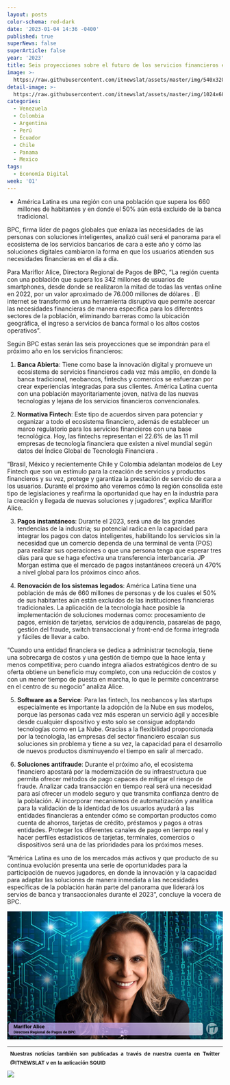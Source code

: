 ```yaml
---
layout: posts
color-schema: red-dark
date: '2023-01-04 14:36 -0400'
published: true
superNews: false
superArticle: false
year: '2023'
title: Seis proyecciones sobre el futuro de los servicios financieros en el 2023
image: >-
  https://raw.githubusercontent.com/itnewslat/assets/master/img/540x320/Mariflor-Alice-p.jpg
detail-image: >-
  https://raw.githubusercontent.com/itnewslat/assets/master/img/1024x680/Mariflor-Alice-g.jpg
categories:
  - Venezuela
  - Colombia
  - Argentina
  - Perú
  - Ecuador
  - Chile
  - Panama
  - Mexico
tags:
  - Economía Digital
week: '01'
---
```

- América Latina es una región con una población que supera los 660 millones de habitantes y en donde el 50% aún está excluido de la banca tradicional.
  
BPC, firma líder de pagos globales que enlaza las necesidades de las personas con soluciones inteligentes, analizó cuál será el panorama para el ecosistema de los servicios bancarios de cara a este año y cómo las soluciones digitales cambiaron la forma en que los usuarios atienden sus necesidades financieras en el día a día. 
 
Para Mariflor Alice, Directora Regional de Pagos de BPC, “La región cuenta con una población que supera los 342 millones de usuarios de smartphones, desde donde se realizaron la mitad de todas las ventas online en 2022, por un valor aproximado de 76.000 millones de dólares . El internet se transformó en una herramienta disruptiva que permite acercar las necesidades financieras de manera específica para los diferentes sectores de la población, eliminando barreras como la ubicación geográfica, el ingreso a servicios de banca formal o los altos costos operativos”.
 
Según BPC estas serán las seis proyecciones que se impondrán para el próximo año en los servicios financieros: 
 
1.	**Banca Abierta**: Tiene como base la innovación digital y promueve un ecosistema de servicios financieros cada vez más amplio, en donde la banca tradicional, neobancos, fintechs y comercios se esfuerzan por crear experiencias integradas para sus clientes. América Latina cuenta con una población mayoritariamente joven, nativa de las nuevas tecnologías y lejana de los servicios financieros convencionales.  

2.	**Normativa Fintech**: Este tipo de acuerdos sirven para potenciar y organizar a todo el ecosistema financiero, además de establecer un marco regulatorio para los servicios financieros con una base tecnológica. Hoy, las fintechs representan el 22.6% de las 11 mil empresas de tecnología financiera que existen a nivel mundial según datos del Índice Global de Tecnología Financiera .

  “Brasil, México y recientemente Chile y Colombia adelantan modelos de Ley Fintech que son un estímulo para la creación de servicios y productos financieros y su vez, protege y garantiza la prestación de servicio de cara a los usuarios. Durante el próximo año veremos cómo la región consolida este tipo de legislaciones y reafirma la oportunidad que hay en la industria para la creación y llegada de nuevas soluciones y jugadores”, explica Mariflor Alice.
 
3.	**Pagos instantáneos**: Durante el 2023, será una de las grandes tendencias de la industria; su potencial radica en la capacidad para integrar los pagos con datos inteligentes, habilitando los servicios sin la necesidad que un comercio dependa de una terminal de venta (POS) para realizar sus operaciones o que una persona tenga que esperar tres días para que se haga efectiva una transferencia interbancaria. JP Morgan  estima que el mercado de pagos instantáneos crecerá un 470% a nivel global para los próximos cinco años.

4.	**Renovación de los sistemas legados**: América Latina tiene una población de más de 660 millones de personas y de los cuales el 50% de sus habitantes aún están excluidos de las instituciones financieras tradicionales. La aplicación de la tecnología hace posible la implementación de soluciones modernas como: procesamiento de pagos, emisión de tarjetas, servicios de adquirencia, pasarelas de pago, gestión del fraude, switch transaccional y front-end de forma integrada y fáciles de llevar a cabo.

  “Cuando una entidad financiera se dedica a administrar tecnología, tiene una sobrecarga de costos y una gestión de tiempo que la hace lenta y menos competitiva; pero cuando integra aliados estratégicos dentro de su oferta obtiene un beneficio muy completo, con una reducción de costos y con un menor tiempo de puesta en marcha, lo que le permite concentrarse en el centro de su negocio” analiza Alice. 
 
5.	**Software as a Service**: Para las fintech, los neobancos y las startups especialmente es importante la adopción de la Nube en sus modelos, porque las personas cada vez más esperan un servicio ágil y accesible desde cualquier dispositivo y esto solo se consigue adoptando tecnologías como en La Nube. Gracias a la flexibilidad proporcionada por la tecnología, las empresas del sector financiero escalan sus soluciones sin problema y tiene a su vez, la capacidad para el desarrollo de nuevos productos disminuyendo el tiempo en salir al mercado.

6.	**Soluciones antifraude**: Durante el próximo año, el ecosistema financiero apostará por la modernización de su infraestructura que permita ofrecer métodos de pago capaces de mitigar el riesgo de fraude. Analizar cada transacción en tiempo real será una necesidad para así ofrecer un modelo seguro y que transmita confianza dentro de la población. Al incorporar mecanismos de automatización y analítica para la validación de la identidad de los usuarios ayudará a las entidades financieras a entender cómo se comportan productos como cuenta de ahorros, tarjetas de crédito, préstamos y pagos a otras entidades. Proteger los diferentes canales de pago en tiempo real y hacer perfiles estadísticos de tarjetas, terminales, comercios o dispositivos será una de las prioridades para los próximos meses. 
 
“América Latina es uno de los mercados más activos y que producto de su continua evolución presenta una serie de oportunidades para la participación de nuevos jugadores, en donde la innovación y la capacidad para adaptar las soluciones de manera inmediata a las necesidades específicas de la población harán parte del panorama que liderará los servíos de banca y transaccionales durante el 2023”, concluye la vocera de BPC. 

![](https://raw.githubusercontent.com/itnewslat/assets/master/img/540x320/Mariflor-Alice-p.jpg)

<table style="height: 42px;" width="569">
<tbody>
<tr>
<td style="text-align: justify;"><sub><strong>Nuestras noticias también son publicadas a través de nuestra cuenta en Twitter <a href="https://twitter.com/itnewslat?lang=es">@ITNEWSLAT</a> y en la aplicación <a href="https://squidapp.co/en/">SQUID</a></strong></sub></td>
</tr>
</tbody>
</table>

<img src="https://tracker.metricool.com/c3po.jpg?hash=56f88a41e39ab42c063cc51676587a04"/>
